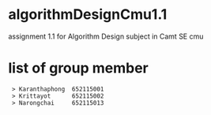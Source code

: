 # algorithmDesignCmu1.1
 assignment 1.1 for Algorithm Design subject in Camt SE cmu
# list of group member
     > Karanthaphong  652115001
     > Krittayot      652115002
     > Narongchai     652115013
